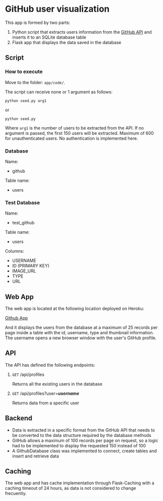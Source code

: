 # GitHub user visualization

This app is formed by two parts:
1. Python script that extracts users information from the [GitHub API][1] and inserts it to an SQLite database table
2. Flask app that displays the data saved in the database

## Script

### How to execute

Move to the folder: `app/code/`.

The script can receive none or 1 argument as follows:
```
python seed.py arg1
```
or
```
python seed.py
```
Where `arg1` is the number of users to be extracted from the API. If no argument is passed, the first 150 users will be extracted. Maximum of 600 for unauthenticated users. No authentication is implemented here.

### Database 

Name:
- github

Table name:
- users

### Test Database 

Name:
- test_github

Table name:
- users

Columns:
- USERNAME
- ID (PRIMARY KEY)
- IMAGE_URL
- TYPE 
- URL   

## Web App

The web app is located at the following location deployed on Heroku:

[Github App][2]

And it displays the users from the database at a maximum of 25 records per page inside a table with the id, username, type and thumbnail information. The username opens a new browser window with the user's GitHub profile.

## API

The API has defined the following endpoints:

1. `GET` /api/profiles

    Returns all the existing users in the database

2. `GET` /api/profiles?user=***username***

    Returns data from a specific user

## Backend

- Data is extracted in a specific format from the GitHub API that needs to be converted to the data structure required by the database methods
- GitHub allows a maximum of 100 records per page on request, so a logic had to be implemented to display the requested 150 instead of 100
- A GithubDatabase class was implemented to connect, create tables and insert and retrieve data

## Caching

The web app and has cache implementation through Flask-Caching with a caching timeout of 24 hours, as data is not considered to change frecuently.



[1]: https://docs.github.com/en/free-pro-team@latest/rest/reference
[2]: https://github-user-extraction.herokuapp.com/